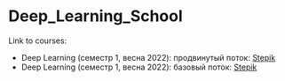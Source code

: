 # Deep_Learning_School

Link to courses:
- Deep Learning (семестр 1, весна 2022): продвинутый поток: [Stepik](https://stepik.org/course/109474/syllabus)
- Deep Learning (семестр 1, весна 2022): базовый поток: [Stepik](https://stepik.org/course/109539/syllabus)
